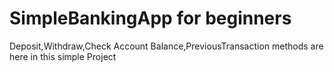 # SimpleBankingApp for beginners
Deposit,Withdraw,Check Account Balance,PreviousTransaction methods are here in this simple Project
